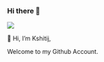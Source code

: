 ### Hi there 👋
![](https://komarev.com/ghpvc/?username=SLS1233-Kshitij)

 👋 Hi, I’m Kshitij,
 
Welcome to my Github Account.



<!---
SLS1233-Kshitij/SLS1233-Kshitij is a ✨ special ✨ repository because its `README.md` (this file) appears on your GitHub profile.
You can click the Preview link to take a look at your changes.
--->
